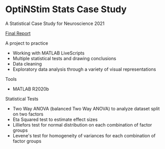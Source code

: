 # OptiNStim Stats Case Study
A Statistical Case Study for Neuroscience 2021

[Final Report](./blob/main/OptiNStim_case_study.pdf)

A project to practice
- Working with MATLAB LiveScripts
- Multiple statistical tests and drawing conclusions
- Data cleaning
- Exploratory data analysis through a variety of visual representations

Tools
- MATLAB R2020b

Statistical Tests
- Two Way ANOVA (balanced Two Way ANOVA) to analyze dataset split on two factors
- Eta Squared test to estimate effect sizes
- Lilliefors test for normal distribution on each combination of factor groups
- Levene's test for homogeneity of variances for each combination of factor groups

